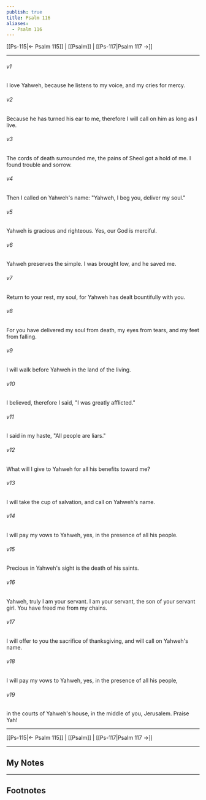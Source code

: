 ```yaml
---
publish: true
title: Psalm 116
aliases:
  - Psalm 116
---
```


[[Ps-115|← Psalm 115]] | [[Psalm]] | [[Ps-117|Psalm 117 →]]
***



###### v1 
I love Yahweh, because he listens to my voice, and my cries for mercy. 

###### v2 
Because he has turned his ear to me, therefore I will call on him as long as I live. 

###### v3 
The cords of death surrounded me, the pains of Sheol got a hold of me. I found trouble and sorrow. 

###### v4 
Then I called on Yahweh's name: "Yahweh, I beg you, deliver my soul." 

###### v5 
Yahweh is gracious and righteous. Yes, our God is merciful. 

###### v6 
Yahweh preserves the simple. I was brought low, and he saved me. 

###### v7 
Return to your rest, my soul, for Yahweh has dealt bountifully with you. 

###### v8 
For you have delivered my soul from death, my eyes from tears, and my feet from falling. 

###### v9 
I will walk before Yahweh in the land of the living. 

###### v10 
I believed, therefore I said, "I was greatly afflicted." 

###### v11 
I said in my haste, "All people are liars." 

###### v12 
What will I give to Yahweh for all his benefits toward me? 

###### v13 
I will take the cup of salvation, and call on Yahweh's name. 

###### v14 
I will pay my vows to Yahweh, yes, in the presence of all his people. 

###### v15 
Precious in Yahweh's sight is the death of his saints. 

###### v16 
Yahweh, truly I am your servant. I am your servant, the son of your servant girl. You have freed me from my chains. 

###### v17 
I will offer to you the sacrifice of thanksgiving, and will call on Yahweh's name. 

###### v18 
I will pay my vows to Yahweh, yes, in the presence of all his people, 

###### v19 
in the courts of Yahweh's house, in the middle of you, Jerusalem. Praise Yah!

***
[[Ps-115|← Psalm 115]] | [[Psalm]] | [[Ps-117|Psalm 117 →]]

---
## My Notes

---
## Footnotes